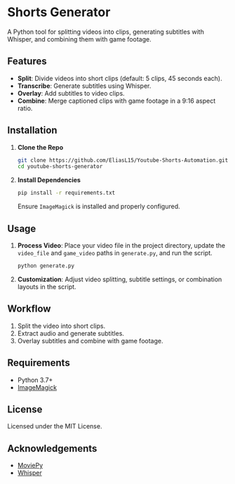 # Shorts Generator

A Python tool for splitting videos into clips, generating subtitles with Whisper, and combining them with game footage.

## Features

- **Split**: Divide videos into short clips (default: 5 clips, 45 seconds each).
- **Transcribe**: Generate subtitles using Whisper.
- **Overlay**: Add subtitles to video clips.
- **Combine**: Merge captioned clips with game footage in a 9:16 aspect ratio.

## Installation

1. **Clone the Repo**
    ```bash
    git clone https://github.com/EliasL15/Youtube-Shorts-Automation.git
    cd youtube-shorts-generator
    ```

2. **Install Dependencies**
    ```bash
    pip install -r requirements.txt
    ```
    Ensure `ImageMagick` is installed and properly configured.

## Usage

1. **Process Video**: Place your video file in the project directory, update the `video_file` and `game_video` paths in `generate.py`, and run the script.
    ```bash
    python generate.py
    ```

2. **Customization**: Adjust video splitting, subtitle settings, or combination layouts in the script.

## Workflow

1. Split the video into short clips.
2. Extract audio and generate subtitles.
3. Overlay subtitles and combine with game footage.

## Requirements

- Python 3.7+
- [ImageMagick](https://imagemagick.org)

## License

Licensed under the MIT License. 

## Acknowledgements

- [MoviePy](https://zulko.github.io/moviepy/)
- [Whisper](https://github.com/openai/whisper)
